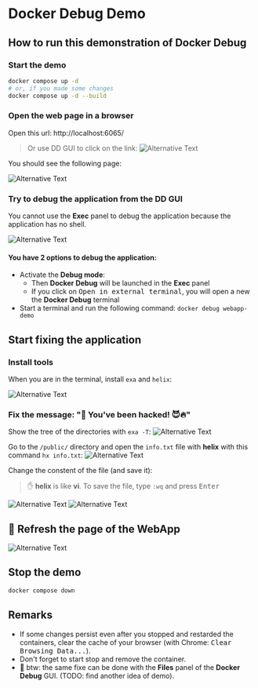 # Docker Debug Demo

## How to run this demonstration of Docker Debug

### Start the demo

```bash
docker compose up -d
# or, if you made some changes
docker compose up -d --build
```

### Open the web page in a browser

Open this url: http://localhost:6065/
> Or use DD GUI to click on the link:
> ![Alternative Text](/imgs/01-DD-GUI.png)

You should see the following page:

![Alternative Text](/imgs/02-Web-Page.png)

### Try to debug the application from the DD GUI

You cannot use the **Exec** panel to debug the application because the application has no shell.

![Alternative Text](/imgs/03-Exec-Panel.png)

#### You have 2 options to debug the application:

- Activate the **Debug mode**:
  - Then **Docker Debug** will be launched in the **Exec** panel
  - If you click on <kbd>Open in external terminal</kbd>, you will open a new the **Docker Debug** terminal
- Start a terminal and run the following command: `docker debug webapp-demo`


## Start fixing the application

### Install tools

When you are in the terminal, install `exa` and `helix`:

![Alternative Text](/imgs/04-install-tools.png)

### Fix the message: "🎃 You've been hacked! 😈🔥"

Show the tree of the directories with `exa -T`:
![Alternative Text](/imgs/05-exa.png)

Go to the `/public/` directory and open the `info.txt` file with **helix** with this command `hx info.txt`:
![Alternative Text](/imgs/06-hx.png)

Change the constent of the file (and save it):
> ✋ **helix** is like **vi**. To save the file, type `:wq` and press <kbd>Enter</kbd>

![Alternative Text](/imgs/07-info.png)
![Alternative Text](/imgs/08-info.png)

## 🎉 Refresh the page of the WebApp

![Alternative Text](/imgs/09-fixed.png)


## Stop the demo

```bash
docker compose down
```

## Remarks

- If some changes persist even after you stopped and restarded the containers, clear the cache of your browser (with Chrome: <kbd>Clear Browsing Data...</kbd>).
- Don't forget to start stop and remove the container.
- 👋 btw: the same fixe can be done with the **Files** panel of the **Docker Debug** GUI. (TODO: find another idea of demo).
